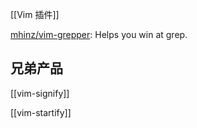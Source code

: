 

[[Vim 插件]]

[mhinz/vim-grepper](https://github.com/mhinz/vim-grepper): Helps you win at grep.



## 兄弟产品

[[vim-signify]]

[[vim-startify]]




